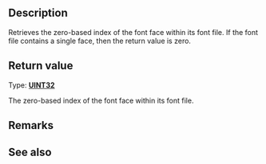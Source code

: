 ## Description

Retrieves the zero-based index of the font face within its font file. If the font file contains a single face, then the return value is zero.

## Return value

Type: **[UINT32](https://learn.microsoft.com/windows/win32/winprog/windows-data-types)**

The zero-based index of the font face within its font file.

## Remarks

## See also